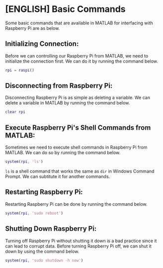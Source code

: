 # [ENGLISH] Basic Commands
Some basic commands that are available in MATLAB for interfacing with Raspberry Pi are as below.

## Initializing Connection:
Before we can controlling our Raspberry Pi from MATLAB, we need to initialize the connection first. We can do it by running the command below.

```matlab
rpi = raspi()
```

## Disconnecting from Raspberry Pi:
Disconnecting Raspberry Pi is as simple as deleting a variable. We can delete a variable in MATLAB by running the command below.

```matlab
clear rpi
```

## Execute Raspberry Pi's Shell Commands from MATLAB:
Sometimes we need to execute shell commands in Raspberry Pi from MATLAB. We can do so by running the command below.

```matlab
system(rpi, 'ls')
```

`ls` is a shell command that works the same as `dir` in Windows Command Prompt. We can subtitute it for another commands.

## Restarting Raspberry Pi:
Restarting Raspberry Pi can be done by running the command below.

```matlab
system(rpi, 'sudo reboot')
```

## Shutting Down Raspberry Pi:
Turning off Raspberry Pi without shutting it down is a bad practice since it can lead to corrupt data. Before turning Raspberry Pi off, we can shut it down by using the command below.

```matlab
system(rpi, 'sudo shutdown -h now')
```
